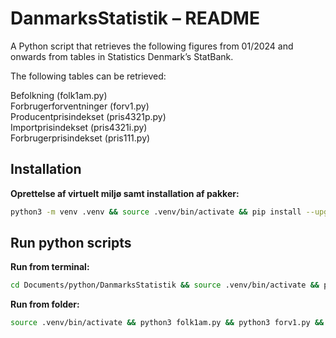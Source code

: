 # DanmarksStatistik – README

A Python script that retrieves the following figures from 01/2024 and onwards from tables in Statistics Denmark’s StatBank.  

The following tables can be retrieved:

Befolkning (folk1am.py)  
Forbrugerforventninger (forv1.py)  
Producentprisindekset (pris4321p.py)  
Importprisindekset (pris4321i.py)  
Forbrugerprisindekset (pris111.py)  

## Installation

**Oprettelse af virtuelt miljø samt installation af pakker:**
```zsh
python3 -m venv .venv && source .venv/bin/activate && pip install --upgrade pip denstatbank pandas && deactivate
```

## Run python scripts

**Run from terminal:**
```zsh
cd Documents/python/DanmarksStatistik && source .venv/bin/activate && python3 folk1am.py && python3 forv1.py && python3 pris4321p.py && python3 pris4321i.py && python3 pris111.py && deactivate && cd .. && cd .. & cd .. && cd ..
```

**Run from folder:**
```zsh
source .venv/bin/activate && python3 folk1am.py && python3 forv1.py && python3 pris4321p.py && python3 pris4321i.py && python3 pris111.py && deactivate
```
